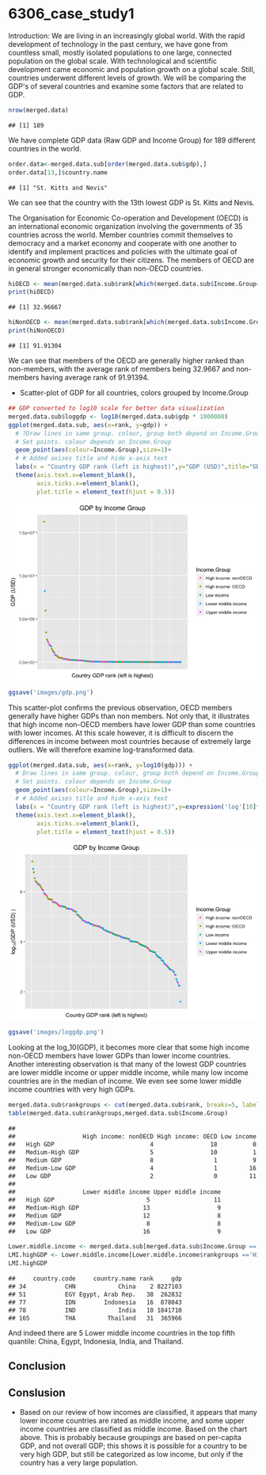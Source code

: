 # 6306_case_study1



Introduction:
We are living in an increasingly global world. With the rapid development of technology in the past century, we have gone from countless small, mostly isolated populations to one large, connected population on the global scale. With technological and scientific development came economic and population growth on a global scale. Still, countries underwent different levels of growth. We will be comparing the GDP's of several countries and examine some factors that are related to GDP. 




```r
nrow(merged.data)
```

```
## [1] 189
```
We have complete GDP data (Raw GDP and Income Group) for 189 different countries in the world. 


```r
order.data<-merged.data.sub[order(merged.data.sub$gdp),]
order.data[13,]$country.name
```

```
## [1] "St. Kitts and Nevis"
```
We can see that the country with the 13th lowest GDP is St. Kitts and Nevis. 


The Organisation for Economic Co-operation and Development (OECD) is an international economic organization involving the governments of 35 countries across the world. Member countries commit themselves to democracy and a market economy and cooperate with one another to identify and implement practices and policies with the ultimate goal of economic growth and security for their citizens.
The members of OECD are in general stronger economically than non-OECD countries. 


```r
hiOECD <- mean(merged.data.sub$rank[which(merged.data.sub$Income.Group=="High income: OECD")])
print(hiOECD)
```

```
## [1] 32.96667
```

```r
hiNonOECD <- mean(merged.data.sub$rank[which(merged.data.sub$Income.Group=="High income: nonOECD")])
print(hiNonOECD)
```

```
## [1] 91.91304
```
We can see that members of the OECD are generally higher ranked than non-members, with the average rank of members being 32.9667 and non-members having average rank of 91.91394.

* Scatter-plot of GDP for all countries, colors grouped by Income.Group

```r
## GDP converted to log10 scale for better data visualization
merged.data.sub$loggdp <- log10(merged.data.sub$gdp * 1000000)
ggplot(merged.data.sub, aes(x=rank, y=gdp)) + 
  # ?Draw lines in same group. colour, group both depend on Income.Group
  # Set points. colour depends on Income.Group
  geom_point(aes(colour=Income.Group),size=1)+ 
  # # Added axises title and hide x-axis text
  labs(x = "Country GDP rank (left is highest)",y="GDP (USD)",title="GDP by Income Group") +
  theme(axis.text.x=element_blank(),
        axis.ticks.x=element_blank(),
        plot.title = element_text(hjust = 0.5))
```

<img src="6306_case_study_rmd_files/figure-html/unnamed-chunk-6-1.png" style="display: block; margin: auto;" />

```r
ggsave('images/gdp.png')
```

This scatter-plot confirms the previous observation, OECD members generally have higher GDPs than non members. Not only that, it illustrates that high income non-OECD members have lower GDP than some countries with lower incomes. At this scale however, it is difficult to discern the differences in income between most countries because of extremely large outliers. We will therefore examine log-transformed data. 

```r
ggplot(merged.data.sub, aes(x=rank, y=log10(gdp))) + 
  # Draw lines in same group. colour, group both depend on Income.Group
  # Set points. colour depends on Income.Group
  geom_point(aes(colour=Income.Group),size=1)+ 
  # # Added axises title and hide x-axis text
  labs(x = "Country GDP rank (left is highest)",y=expression('log'[10]*'(GDP (USD) )'),title="GDP by Income Group") +
  theme(axis.text.x=element_blank(),
        axis.ticks.x=element_blank(), 
        plot.title = element_text(hjust = 0.5))
```

<img src="6306_case_study_rmd_files/figure-html/unnamed-chunk-7-1.png" style="display: block; margin: auto;" />

```r
ggsave('images/loggdp.png')
```
Looking at the log_10(GDP), it becomes more clear that some high income non-OECD members have lower GDPs than lower income countries. Another interesting observation is that many of the lowest GDP countries are lower middle income or upper middle income, while many low income countries are in the median of income. We even see some lower middle income countries with very high GDPs.


```r
merged.data.sub$rankgroups <- cut(merged.data.sub$rank, breaks=5, labels = c("High GDP", 'Medium-High GDP', 'Medium GDP', 'Medium-Low GDP', 'Low GDP'))
table(merged.data.sub$rankgroups,merged.data.sub$Income.Group)
```

```
##                  
##                   High income: nonOECD High income: OECD Low income
##   High GDP                           4                18          0
##   Medium-High GDP                    5                10          1
##   Medium GDP                         8                 1          9
##   Medium-Low GDP                     4                 1         16
##   Low GDP                            2                 0         11
##                  
##                   Lower middle income Upper middle income
##   High GDP                          5                  11
##   Medium-High GDP                  13                   9
##   Medium GDP                       12                   8
##   Medium-Low GDP                    8                   8
##   Low GDP                          16                   9
```

```r
Lower.middle.income <- merged.data.sub[merged.data.sub$Income.Group =='Lower middle income',]
LMI.highGDP <- Lower.middle.income[Lower.middle.income$rankgroups =='High GDP',1:4]
LMI.highGDP
```

```
##     country.code     country.name rank     gdp
## 34           CHN            China    2 8227103
## 51           EGY Egypt, Arab Rep.   38  262832
## 77           IDN        Indonesia   16  878043
## 78           IND            India   10 1841710
## 165          THA         Thailand   31  365966
```
And indeed there are 5 Lower middle income countries in the top fifth quantile: China, Egypt, Indonesia, India, and Thailand.

## Conclusion

## Conslusion

* Based on our review of how incomes are classified, it appears that many lower income countries are rated as middle income, and some upper income countries are classified as middle income.  Based on the chart above.  This is probably because groupings are based on per-capita GDP, and not overall GDP; this shows it is possible for a country to be very high GDP, but still be categorized as low income, but only if the country has a very large population.
